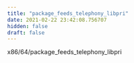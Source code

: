 ```yaml
---
title: "package_feeds_telephony_libpri"
date: 2021-02-22 23:42:08.756707
hidden: false
draft: false
---
```


x86/64/package_feeds_telephony_libpri


